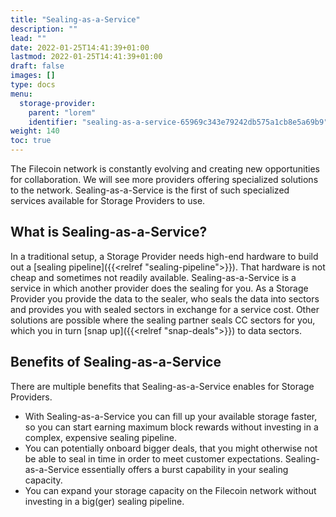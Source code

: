 ```yaml
---
title: "Sealing-as-a-Service"
description: ""
lead: ""
date: 2022-01-25T14:41:39+01:00
lastmod: 2022-01-25T14:41:39+01:00
draft: false
images: []
type: docs
menu:
  storage-provider:
    parent: "lorem"
    identifier: "sealing-as-a-service-65969c343e79242db575a1cb8e5a69b9"
weight: 140
toc: true
---
```


The Filecoin network is constantly evolving and creating new opportunities for collaboration.<!--TODO STEF this is a bit marketing-y? --> We will see more providers offering specialized solutions to the network. Sealing-as-a-Service is the first of such specialized services available for Storage Providers to use.

## What is Sealing-as-a-Service?
In a traditional setup, a Storage Provider needs high-end hardware to build out a [sealing pipeline]({{<relref "sealing-pipeline">}}). That hardware is not cheap and sometimes not readily available. Sealing-as-a-Service is a service in which another provider does the sealing for you. As a Storage Provider you provide the data to the sealer, who seals the data into sectors and provides you with sealed sectors in exchange for a service cost. Other solutions are possible where the sealing partner seals CC sectors for you, which you in turn [snap up]({{<relref "snap-deals">}}) to data sectors.

<!--TODO STEF Sounds great. Who (plural) is providing this? What does it cost? What are the terms? What is the turnaround time? How risky is it? -->

## Benefits of Sealing-as-a-Service
There are multiple benefits that Sealing-as-a-Service enables for Storage Providers.

- With Sealing-as-a-Service you can fill up your available storage faster, so you can start earning maximum block rewards without investing in a complex, expensive sealing pipeline.
- You can potentially onboard bigger deals, that you might otherwise not be able to seal in time in order to meet customer expectations. Sealing-as-a-Service essentially offers a burst capability in your sealing capacity.
- You can expand your storage capacity on the Filecoin network without investing in a big(ger) sealing pipeline.
